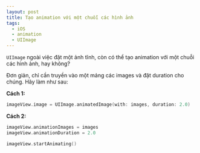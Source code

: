 ```yaml
---
layout: post
title: Tạo animation với một chuỗi các hình ảnh
tags:
  - iOS
  - animation
  - UIImage
---
```


`UIImage` ngoài việc đặt một ảnh tĩnh, còn có thể tạo animation với một chuỗi các hình ảnh, hay không?

Đơn giản, chỉ cần truyền vào một mảng các images và đặt duration cho chúng. Hãy làm như sau:

**Cách 1:**

```swift
imageView.image = UIImage.animatedImage(with: images, duration: 2.0)
```

**Cách 2:**

```swift
imageView.animationImages = images
imageView.animationDuration = 2.0

imageView.startAnimating()
```